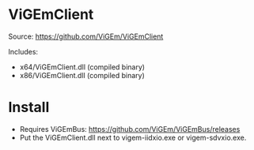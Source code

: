 # ViGEmClient
Source: https://github.com/ViGEm/ViGEmClient

Includes:
* x64/ViGEmClient.dll (compiled binary)
* x86/ViGEmClient.dll (compiled binary)

# Install
* Requires ViGEmBus: https://github.com/ViGEm/ViGEmBus/releases
* Put the ViGEmClient.dll next to vigem-iidxio.exe or vigem-sdvxio.exe.